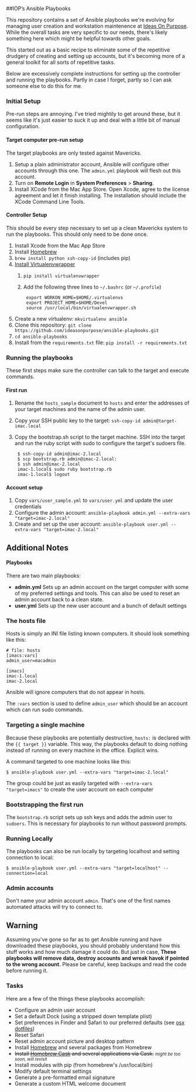 ##IOP’s Ansible Playbooks

This repository contains a set of Ansible playbooks we're evolving for managing user creation and workstation maintenence at [Ideas On Purpose][iop]. While the overall tasks are very specific to our needs, there's likely something here which might be helpful towards other goals.

This started out as a basic recipe to eliminate some of the repetitive drudgery of creating and setting up accounts, but it's becoming more of a general toolkit for all sorts of repetitive tasks.

Below are excessively complete instructions for setting up the controller and running the playbooks. Partly in case I forget, partly so I can ask someone else to do this for me.

### Initial Setup
Pre-run steps are annoying. I've tried mightily to get around these, but it seems like it's just easier to suck it up and deal with a little bit of manual configuration.

#### Target computer pre-run setup
The target playbooks are only tested against Mavericks.

1. Setup a plain administrator account, Ansible will configure other accounts through this one. The `admin.yml` playbook will flesh out this account.
2. Turn on **Remote Login** in **System Preferences** > **Sharing**.
3. Install XCode from the Mac App Store. Open Xcode, agree to the license agreement and let it finish installing. The installation should include the XCode Command Line Tools.

#### Controller Setup

This should be every step necessary to set up a clean Mavericks system to run the playbooks. This should only need to be done once.

1. Install Xcode from the Mac App Store
2. Install [Homebrew][]
3. `brew install python ssh-copy-id` (includes pip)
4. [Install Virtualenvwrapper][venvw install]
    1. `pip install virtualenvwrapper`
    2. Add the following three lines to `~/.bashrc` (or `~/.profile`)
 
            export WORKON_HOME=$HOME/.virtualenvs  
            export PROJECT_HOME=$HOME/Devel
            source /usr/local/bin/virtualenvwrapper.sh


5. Create a new virtualenv: `mkvirtualenv ansible`
6. Clone this repository: `git clone https://github.com/ideasonpurpose/ansible-playbooks.git`
7. `cd ansible-playbooks`
8. Install from the `requirements.txt` file: `pip install -r requirements.txt`

### Running the playbooks

These first steps make sure the controller can talk to the target and execute commands. 

#### First run 
1. Rename the `hosts_sample` document to `hosts` and enter the addresses of your target machines and the name of the admin user.
2. Copy your SSH public key to the target: `ssh-copy-id admin@target-imac.local`
2. Copy the bootstrap.sh script to the target machine. SSH into the target and run the ruby script with sudo to configure the target's sudoers file.

        $ ssh-copy-id admin@imac-2.local
        $ scp bootstrap.rb admin@imac-2.local:
        $ ssh admin@imac-2.local
        imac-1.local$ sudo ruby bootstrap.rb
        imac-1.local$ logout

#### Account setup
1. Copy `vars/user_sample.yml` to `vars/user.yml` and update the user credentials
2. Configure the admin account:
    `ansible-playbook admin.yml --extra-vars "target=imac-2.local"`
3. Create and set up the user account:
    `ansible-playbook user.yml --extra-vars "target=imac-2.local"`


## Additional Notes

#### Playbooks
There are two main playbooks:

* **admin.yml**
    Sets up an admin account on the target computer with some of my preferred settings and tools. This can also be used to reset an admin account back to a clean state.
* **user.yml**
    Sets up the new user account and a bunch of default settings


### The hosts file

Hosts is simply an INI file listing known computers. It should look something like this:

    # file: hosts
    [imacs:vars]
    admin_user=macadmin
    
    [imacs]
    imac-1.local
    imac-2.local

Ansible will ignore computers that do not appear in hosts.

The `:vars` section is used to define `admin_user` which should be an account which can run sudo commands.

### Targeting a single machine
Because these playbooks are potentially destructive, `hosts:` is declared with the `{{ target }}` variable. This way, the playbooks default to doing nothing instead of running on every machine in the office. Explicit wins.

A command targeted to one machine looks like this:

    $ ansible-playbook user.yml --extra-vars "target=imac-2.local"

The group could be just as easily targeted with `--extra-vars "target=imacs"` to create the user account on each computer

### Bootstrapping the first run

The `bootstrap.rb` script sets up ssh keys and adds the admin user to `sudoers`. This is necessary for playbooks to run without password prompts.

### Running Locally
The playbooks can also be run locally by targeting localhost and setting connection to local:
    
    $ ansible-playbook user.yml --extra-vars "target=localhost" --connection=local

### Admin accounts
Don't name your admin account `admin`. That's one of the first names automated attacks will try to connect to.

## Warning
Assuming you've gone so far as to get Ansible running and have downloaded these playbooks, you should probably understand how this stuff works and how much damage it could do. But just in case, **These playbooks will remove data, destroy accounts and wreak havok if pointed to the wrong account.** Please be careful, keep backups and read the code before running it.

### Tasks
Here are a few of the things these playbooks accomplish:

* Configure an admin user account
* Set a default Dock (using a stripped down template plist)
* Set preferences in Finder and Safari to our preferred defaults (see [osx dotfiles][dotfiles])
* Reset Safari
* Reset admin account picture and desktop pattern
* Install [Homebrew][] and several packages from Homebrew
* <strike>Install [Homebrew Cask][cask] and several applications via Cask.</strike> <small>*might be too soon, will revisit*</small>
* Install modules with pip (from homebrew's /usr/local/bin)
* Modify default terminal settings
* Generate a pre-formatted email signature
* Generate a custom HTML welcome document


[iop]: http://ideasonpurpose.com
[dotfiles]: https://github.com/mathiasbynens/dotfiles/blob/master/.osx
[homebrew]: http://brew.sh
[cask]: https://github.com/phinze/homebrew-cask
[venvw]: https://bitbucket.org/dhellmann/virtualenvwrapper/
[venvw install]: http://virtualenvwrapper.readthedocs.org/en/latest/install.html
